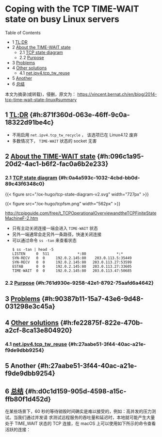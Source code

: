 # Coping with the TCP TIME-WAIT state on busy Linux servers


<div class="ox-hugo-toc toc has-section-numbers">

<div class="heading">Table of Contents</div>

- <span class="section-num">1</span> [TL;DR](#h:871f360d-063e-46ff-9c0a-18322d91be4c)
- <span class="section-num">2</span> [About the TIME-WAIT state](#h:096c1a95-20d2-4ac1-b6f2-fac0a6b2e233)
    - <span class="section-num">2.1</span> [TCP state diagram](#h:0a4a593c-1032-4cbd-bb0d-89c43f6348c0)
    - <span class="section-num">2.2</span> [Purpose](#h:761d930e-9258-42e1-8792-75aafd6a4642)
- <span class="section-num">3</span> [Problems](#h:90387b11-15a7-43e6-9d48-031298e3c45a)
- <span class="section-num">4</span> [Other solutions](#h:fe22875f-822e-470b-a2cf-8ca13e804920)
    - <span class="section-num">4.1</span> [net.ipv4.tcp_tw_reuse](#h:27aabe51-3f44-40ac-a21e-f9de9dbb9254)
- <span class="section-num">5</span> [Another](#h:27aabe51-3f44-40ac-a21e-f9de9dbb9254)
- <span class="section-num">6</span> [总结](#h:d0c1d159-905d-4598-a15c-ffb80f1d452d)

</div>
<!--endtoc-->


本文为摘录(或转载)，侵删，原文为： https://vincent.bernat.ch/en/blog/2014-tcp-time-wait-state-linux#summary



## <span class="section-num">1</span> [TL;DR](https://vincent.bernat.ch/en/blog/2014-tcp-time-wait-state-linux#summary%23:~:text=TL;DR) {#h:871f360d-063e-46ff-9c0a-18322d91be4c}

-   不用启用 `net.ipv4.tcp_tw_recycle` ， 该选项已在 Linux4.12 废弃
-   多数情况下， `TIME-WAIT` 状态的 socket 无害


## <span class="section-num">2</span> [About the TIME-WAIT state](https://vincent.bernat.ch/en/blog/2014-tcp-time-wait-state-linux#about-the-time-wait-state) {#h:096c1a95-20d2-4ac1-b6f2-fac0a6b2e233}


### <span class="section-num">2.1</span> [TCP state diagram](https://vincent.bernat.ch/en/blog/2014-tcp-time-wait-state-linux#summary%23:~:text=TCP%20state%20diagram) {#h:0a4a593c-1032-4cbd-bb0d-89c43f6348c0}

{{< figure src="/ox-hugo/tcp-state-diagram-v2.svg" width="727px" >}}

{{< figure src="/ox-hugo/tcpfsm.png" width="562px" >}}

<http://tcpipguide.com/free/t_TCPOperationalOverviewandtheTCPFiniteStateMachineF-2.htm>

-   只有主动关闭连接一端会进入 `TIME-WAIT` 状态
-   另外一端通常会走另外一条路径，快速关闭连接
-   可以通过命令 `ss -tan`  来查看状态
    ```console
    $ ss -tan | head -5
    LISTEN     0  511             *:80              *:*
    SYN-RECV   0  0     192.0.2.145:80    203.0.113.5:35449
    SYN-RECV   0  0     192.0.2.145:80   203.0.113.27:53599
    ESTAB      0  0     192.0.2.145:80   203.0.113.27:33605
    TIME-WAIT  0  0     192.0.2.145:80   203.0.113.47:50685
    ```


### <span class="section-num">2.2</span> [Purpose](https://vincent.bernat.ch/en/blog/2014-tcp-time-wait-state-linux#purpose) {#h:761d930e-9258-42e1-8792-75aafd6a4642}


## <span class="section-num">3</span> [Problems](https://vincent.bernat.ch/en/blog/2014-tcp-time-wait-state-linux#problems) {#h:90387b11-15a7-43e6-9d48-031298e3c45a}


## <span class="section-num">4</span> [Other solutions](https://vincent.bernat.ch/en/blog/2014-tcp-time-wait-state-linux#other-solutions) {#h:fe22875f-822e-470b-a2cf-8ca13e804920}


### <span class="section-num">4.1</span> [net.ipv4.tcp_tw_reuse](https://vincent.bernat.ch/en/blog/2014-tcp-time-wait-state-linux#netipv4tcp_tw_reuse) {#h:27aabe51-3f44-40ac-a21e-f9de9dbb9254}


## <span class="section-num">5</span> Another {#h:27aabe51-3f44-40ac-a21e-f9de9dbb9254}


## <span class="section-num">6</span> [总结](https://draveness.me/whys-the-design-tcp-time-wait/#:~:text=%E6%80%BB%E7%BB%93) {#h:d0c1d159-905d-4598-a15c-ffb80f1d452d}

在某些场景下，60 秒的等待销毁时间确实是难以接受的，例如：高并发的压力测试。当我们通过并发请
求测试远程服务的吞吐量和延迟时，本地就可能产生大量处于 TIME_WAIT 状态的 TCP 连接，在 macOS
上可以使用如下所示的命令查看活跃的连接：

